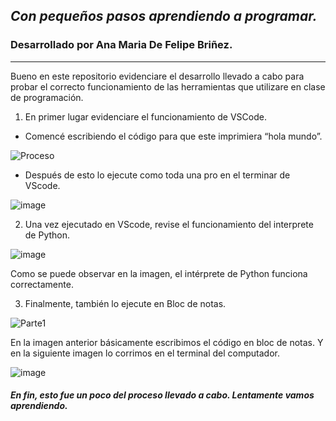 ## _Con pequeños pasos aprendiendo a programar._ 
### **Desarrollado por Ana Maria De Felipe Briñez.**
---

Bueno en este repositorio evidenciare el desarrollo llevado a cabo para probar el correcto funcionamiento de las herramientas que utilizare en clase de programación. 

 1. En primer lugar evidenciare el funcionamiento de VSCode. 
 
 * Comencé escribiendo el código para que este imprimiera “hola mundo”. 
 
 ![Proceso](https://i.postimg.cc/VkqLCMz8/Diapositiva1.png)
 
* Después de esto lo ejecute como toda una pro en el terminar de VScode.  

![image](https://user-images.githubusercontent.com/124607045/226118455-04f6ce4f-70fb-4bb8-98e3-4127f0a93077.png)

2. Una vez ejecutado en VScode, revise el funcionamiento del interprete de Python. 

![image](https://user-images.githubusercontent.com/124607045/226118866-12f486ee-2bd4-4fff-9a78-bc72216f27a9.png)

Como se puede observar en la imagen, el intérprete de Python funciona correctamente. 

3. Finalmente, también lo ejecute en Bloc de notas. 

![Parte1](https://i.postimg.cc/BnrHq2Mf/BLOCNOTAS1.png)

En la imagen anterior básicamente escribimos el código en bloc de notas. Y en la siguiente imagen lo corrimos en el terminal del computador. 

![image](https://user-images.githubusercontent.com/124607045/226119161-086146c2-5057-414b-afd0-48fb195857b9.png)


##### En fin, esto fue un poco del proceso llevado a cabo. Lentamente vamos aprendiendo. 
